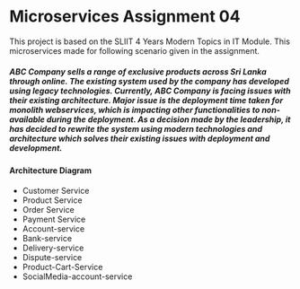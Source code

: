 # Microservices Assignment 04

This project is based on the SLIIT 4 Years Modern Topics in IT Module. This microservices made for following scenario given in the assignment.

##### _ABC Company sells a range of exclusive products across Sri Lanka through online. The existing system used by the company has developed using legacy technologies. Currently, ABC Company is facing issues with their existing architecture. Major issue is the deployment time taken for monolith webservices, which is impacting other functionalities to non-available during the deployment. As a decision made by the leadership, it has decided to rewrite the system using modern technologies and architecture which solves their existing issues with deployment and development_.

#### Architecture Diagram

- Customer Service
- Product Service
- Order Service
- Payment Service
- Account-service
- Bank-service
- Delivery-service
- Dispute-service
- Product-Cart-Service
- SocialMedia-account-service
